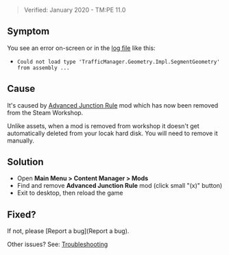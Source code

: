 > Verified: January 2020 - TM:PE 11.0

## Symptom

You see an error on-screen or in the [log file](./Share-your-Cities-Skylines-log-file) like this:

* `Could not load type 'TrafficManager.Geometry.Impl.SegmentGeometry' from assembly ...`

## Cause

It's caused by [Advanced Junction Rule](https://steamcommunity.com/sharedfiles/filedetails/?id=1647686914) mod which has now been removed from the Steam Workshop.

Unlike assets, when a mod is removed from workshop it doesn't get automatically deleted from your locak hard disk. You will need to remove it manually.

## Solution

* Open **Main Menu > Content Manager > Mods**
* Find and remove **Advanced Junction Rule** mod (click small "(x)" button)
* Exit to desktop, then reload the game

## Fixed?

If not, please [Report a bug](Report a bug).

Other issues? See: [Troubleshooting](Troubleshooting)